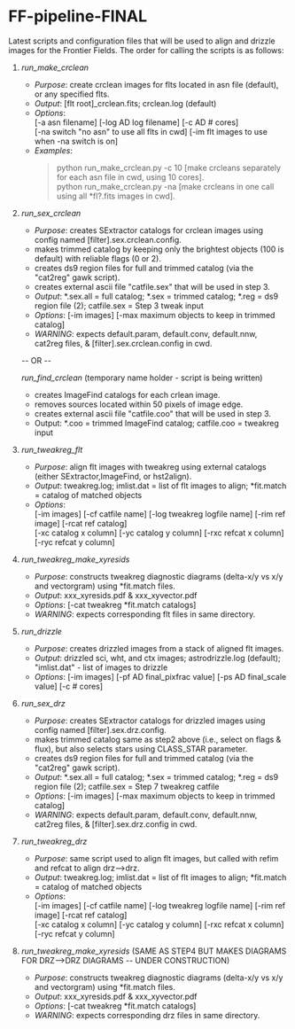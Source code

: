 FF-pipeline-FINAL
=================
Latest scripts and configuration files that will be used to align and drizzle images for the Frontier Fields. The order for calling the scripts is as follows:

1. *run_make_crclean*
    * _Purpose_: create crclean images for flts located in asn file (default), or any specified flts.
    * _Output_: [flt root]_crclean.fits; crclean.log (default)
    * _Options_:  
               [-a asn filename] [-log  AD log filename] [-c  AD # cores]  
               [-na switch "no asn" to use all flts in cwd] [-im  flt images to use when -na switch is on]
    * _Examples_:  
         >python run_make_crclean.py -c 10  [make crcleans separately for each asn file in cwd, using 10 cores].  
         >python run_make_crclean.py -na    [make crcleans in one call using all *fl?.fits images in cwd].

2. *run_sex_crclean*
    * _Purpose_: creates SExtractor catalogs for crclean images using config named [filter].sex.crclean.config.
    * makes trimmed catalog by keeping only the brightest objects (100 is default) with reliable flags (0 or 2).
    * creates ds9 region files for full and trimmed catalog (via the "cat2reg" gawk script).
    * creates external ascii file "catfile.sex" that will be used in step 3.
    * _Output_: *.sex.all = full catalog; *.sex = trimmed catalog; *.reg = ds9 region file (2); catfile.sex = Step 3 tweak input
    * _Options_: [-im images] [-max maximum objects to keep in trimmed catalog]
    * _WARNING_: expects default.param, default.conv, default.nnw, cat2reg files, & [filter].sex.crclean.config in cwd.

    -- OR --

   *run_find_crclean* (temporary name holder - script is being written)
    * creates ImageFind catalogs for each crlean image.
    * removes sources located within 50 pixels of image edge.
    * creates external ascii file "catfile.coo" that will be used in step 3.
    * Output: *.coo = trimmed ImageFind catalog; catfile.coo = tweakreg input

3. *run_tweakreg_flt*
    * _Purpose_: align flt images with tweakreg using external catalogs (either SExtractor,ImageFind, or hst2align).
    * _Output_: tweakreg.log; imlist.dat = list of flt images to align; *fit.match = catalog of matched objects
    * _Options_:  
               [-im images] [-cf catfile name] [-log tweakreg logfile name] [-rim ref image] [-rcat ref catalog]  
               [-xc catalog x column] [-yc catalog y column] [-rxc refcat x column] [-ryc refcat y column]

4. *run_tweakreg_make_xyresids*
    * _Purpose_: constructs tweakreg diagnostic diagrams (delta-x/y vs x/y and vectorgram) using *fit.match files.
    * _Output_: xxx_xyresids.pdf & xxx_xyvector.pdf
    * _Options_: [-cat tweakreg *fit.match catalogs]
    * _WARNING_: expects corresponding flt files in same directory.

5. *run_drizzle*
    * _Purpose_: creates drizzled images from a stack of aligned flt images.
    * _Output_: drizzled sci, wht, and ctx images; astrodrizzle.log (default); "imlist.dat" - list of images to drizzle
    * _Options_: [-im images] [-pf AD final_pixfrac value] [-ps AD final_scale value] [-c # cores]

6. *run_sex_drz*
    * _Purpose_: creates SExtractor catalogs for drizzled images using config named [filter].sex.drz.config.
    * makes trimmed catalog same as step2 above (i.e., select on flags & flux), but also selects stars using CLASS_STAR parameter.
    * creates ds9 region files for full and trimmed catalog (via the "cat2reg" gawk script).
    * _Output_: *.sex.all = full catalog; *.sex = trimmed catalog; *.reg = ds9 region file (2); catfile.sex = Step 7 tweakreg catfile
    * _Options_: [-im images] [-max maximum objects to keep in trimmed catalog]
    * _WARNING_: expects default.param, default.conv, default.nnw, cat2reg files, & [filter].sex.drz.config in cwd.

7. *run_tweakreg_drz*
    * _Purpose_: same script used to align flt images, but called with refim and refcat to align drz-->drz.
    * _Output_: tweakreg.log; imlist.dat = list of flt images to align; *fit.match = catalog of matched objects
    * _Options_:  
               [-im images] [-cf catfile name] [-log tweakreg logfile name] [-rim ref image] [-rcat ref catalog]  
               [-xc catalog x column] [-yc catalog y column] [-rxc refcat x column] [-ryc refcat y column]

8. *run_tweakreg_make_xyresids*  (SAME AS STEP4 BUT MAKES DIAGRAMS FOR DRZ-->DRZ DIAGRAMS -- UNDER CONSTRUCTION)
    * _Purpose_: constructs tweakreg diagnostic diagrams (delta-x/y vs x/y and vectorgram) using *fit.match files.
    * _Output_: xxx_xyresids.pdf & xxx_xyvector.pdf
    * _Options_: [-cat tweakreg *fit.match catalogs]
    * _WARNING_: expects corresponding drz files in same directory.
